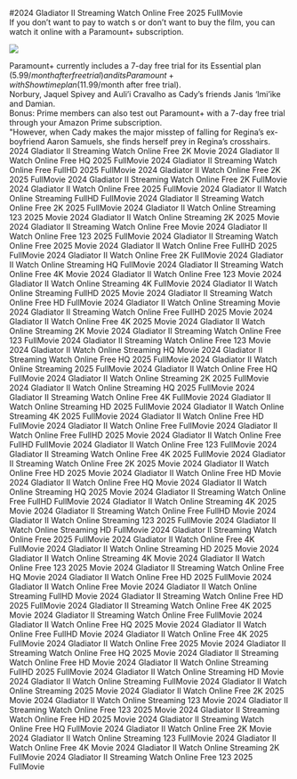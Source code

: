 #2024 Gladiator II Streaming Watch Online Free 2025 FullMovie  
If you don’t want to pay to watch s or don’t want to buy the film, you can watch it online with a Paramount+ subscription.  
  
[![](https://i.imgur.com/qSNzIqt.png)](https://movie.rssnews.media/bwMMfQlgg.php)  
  
Paramount+ currently includes a 7-day free trial for its Essential plan ($5.99/month after free trial) and its Paramount+ with Showtime plan ($11.99/month after free trial).  
Norbury, Jaquel Spivey and Auli’i Cravalho as Cady’s friends Janis ‘Imi’ike and Damian.  
Bonus: Prime members can also test out Paramount+ with a 7-day free trial through your Amazon Prime subscription.  
"However, when Cady makes the major misstep of falling for Regina’s ex-boyfriend Aaron Samuels, she finds herself prey in Regina’s crosshairs.  
2024 Gladiator II Streaming Watch Online Free 2K Movie
2024 Gladiator II Watch Online Free HQ 2025 FullMovie
2024 Gladiator II Streaming Watch Online Free FullHD 2025 FullMovie
2024 Gladiator II Watch Online Free 2K 2025 FullMovie
2024 Gladiator II Streaming Watch Online Free 2K FullMovie
2024 Gladiator II Watch Online Free 2025 FullMovie
2024 Gladiator II Watch Online Streaming FullHD FullMovie
2024 Gladiator II Streaming Watch Online Free 2K 2025 FullMovie
2024 Gladiator II Watch Online Streaming 123 2025 Movie
2024 Gladiator II Watch Online Streaming 2K 2025 Movie
2024 Gladiator II Streaming Watch Online Free Movie
2024 Gladiator II Watch Online Free 123 2025 FullMovie
2024 Gladiator II Streaming Watch Online Free 2025 Movie
2024 Gladiator II Watch Online Free FullHD 2025 FullMovie
2024 Gladiator II Watch Online Free 2K FullMovie
2024 Gladiator II Watch Online Streaming HQ FullMovie
2024 Gladiator II Streaming Watch Online Free 4K Movie
2024 Gladiator II Watch Online Free 123 Movie
2024 Gladiator II Watch Online Streaming 4K FullMovie
2024 Gladiator II Watch Online Streaming FullHD 2025 Movie
2024 Gladiator II Streaming Watch Online Free HD FullMovie
2024 Gladiator II Watch Online Streaming Movie
2024 Gladiator II Streaming Watch Online Free FullHD 2025 Movie
2024 Gladiator II Watch Online Free 4K 2025 Movie
2024 Gladiator II Watch Online Streaming 2K Movie
2024 Gladiator II Streaming Watch Online Free 123 FullMovie
2024 Gladiator II Streaming Watch Online Free 123 Movie
2024 Gladiator II Watch Online Streaming HQ Movie
2024 Gladiator II Streaming Watch Online Free HQ 2025 FullMovie
2024 Gladiator II Watch Online Streaming 2025 FullMovie
2024 Gladiator II Watch Online Free HQ FullMovie
2024 Gladiator II Watch Online Streaming 2K 2025 FullMovie
2024 Gladiator II Watch Online Streaming HQ 2025 FullMovie
2024 Gladiator II Streaming Watch Online Free 4K FullMovie
2024 Gladiator II Watch Online Streaming HD 2025 FullMovie
2024 Gladiator II Watch Online Streaming 4K 2025 FullMovie
2024 Gladiator II Watch Online Free HD FullMovie
2024 Gladiator II Watch Online Free FullMovie
2024 Gladiator II Watch Online Free FullHD 2025 Movie
2024 Gladiator II Watch Online Free FullHD FullMovie
2024 Gladiator II Watch Online Free 123 FullMovie
2024 Gladiator II Streaming Watch Online Free 4K 2025 FullMovie
2024 Gladiator II Streaming Watch Online Free 2K 2025 Movie
2024 Gladiator II Watch Online Free HD 2025 Movie
2024 Gladiator II Watch Online Free HD Movie
2024 Gladiator II Watch Online Free HQ Movie
2024 Gladiator II Watch Online Streaming HQ 2025 Movie
2024 Gladiator II Streaming Watch Online Free FullHD FullMovie
2024 Gladiator II Watch Online Streaming 4K 2025 Movie
2024 Gladiator II Streaming Watch Online Free FullHD Movie
2024 Gladiator II Watch Online Streaming 123 2025 FullMovie
2024 Gladiator II Watch Online Streaming HD FullMovie
2024 Gladiator II Streaming Watch Online Free 2025 FullMovie
2024 Gladiator II Watch Online Free 4K FullMovie
2024 Gladiator II Watch Online Streaming HD 2025 Movie
2024 Gladiator II Watch Online Streaming 4K Movie
2024 Gladiator II Watch Online Free 123 2025 Movie
2024 Gladiator II Streaming Watch Online Free HQ Movie
2024 Gladiator II Watch Online Free HD 2025 FullMovie
2024 Gladiator II Watch Online Free Movie
2024 Gladiator II Watch Online Streaming FullHD Movie
2024 Gladiator II Streaming Watch Online Free HD 2025 FullMovie
2024 Gladiator II Streaming Watch Online Free 4K 2025 Movie
2024 Gladiator II Streaming Watch Online Free FullMovie
2024 Gladiator II Watch Online Free HQ 2025 Movie
2024 Gladiator II Watch Online Free FullHD Movie
2024 Gladiator II Watch Online Free 4K 2025 FullMovie
2024 Gladiator II Watch Online Free 2025 Movie
2024 Gladiator II Streaming Watch Online Free HQ 2025 Movie
2024 Gladiator II Streaming Watch Online Free HD Movie
2024 Gladiator II Watch Online Streaming FullHD 2025 FullMovie
2024 Gladiator II Watch Online Streaming HD Movie
2024 Gladiator II Watch Online Streaming FullMovie
2024 Gladiator II Watch Online Streaming 2025 Movie
2024 Gladiator II Watch Online Free 2K 2025 Movie
2024 Gladiator II Watch Online Streaming 123 Movie
2024 Gladiator II Streaming Watch Online Free 123 2025 Movie
2024 Gladiator II Streaming Watch Online Free HD 2025 Movie
2024 Gladiator II Streaming Watch Online Free HQ FullMovie
2024 Gladiator II Watch Online Free 2K Movie
2024 Gladiator II Watch Online Streaming 123 FullMovie
2024 Gladiator II Watch Online Free 4K Movie
2024 Gladiator II Watch Online Streaming 2K FullMovie
2024 Gladiator II Streaming Watch Online Free 123 2025 FullMovie